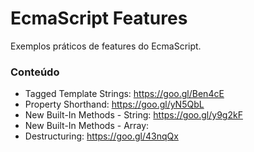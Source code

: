 # EcmaScript Features

Exemplos práticos de features do EcmaScript.

### Conteúdo

* Tagged Template Strings: https://goo.gl/Ben4cE
* Property Shorthand: https://goo.gl/yN5QbL
* New Built-In Methods - String: https://goo.gl/y9g2kF
* New Built-In Methods - Array: 
* Destructuring: https://goo.gl/43nqQx